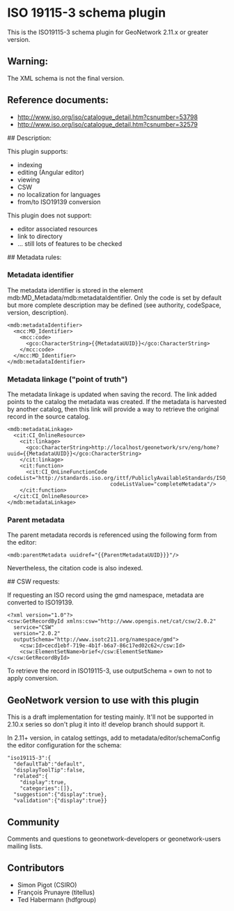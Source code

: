 # ISO 19115-3 schema plugin

This is the ISO19115-3 schema plugin for GeoNetwork 2.11.x or greater version.

## Warning:

The XML schema is not the final version.

## Reference documents:

* http://www.iso.org/iso/catalogue_detail.htm?csnumber=53798
* http://www.iso.org/iso/catalogue_detail.htm?csnumber=32579

## Description:

This plugin supports:

* indexing
* editing (Angular editor)
* viewing
* CSW
* no localization for languages
* from/to ISO19139 conversion


This plugin does not support:
* editor associated resources
* link to directory
* ... still lots of features to be checked


## Metadata rules:

### Metadata identifier

The metadata identifier is stored in the element mdb:MD_Metadata/mdb:metadataIdentifier.
Only the code is set by default but more complete description may be defined (see authority,
codeSpace, version, description).

```
<mdb:metadataIdentifier>
  <mcc:MD_Identifier>
    <mcc:code>
      <gco:CharacterString>{{MetadataUUID}}</gco:CharacterString>
    </mcc:code>
  </mcc:MD_Identifier>
</mdb:metadataIdentifier>
```

### Metadata linkage ("point of truth")

The metadata linkage is updated when saving the record. The link added points
to the catalog the metadata was created. If the metadata is harvested by another
catalog, then this link will provide a way to retrieve the original record in the
source catalog.

```
<mdb:metadataLinkage>
  <cit:CI_OnlineResource>
    <cit:linkage>
      <gco:CharacterString>http://localhost/geonetwork/srv/eng/home?uuid={{MetadataUUID}}</gco:CharacterString>
    </cit:linkage>
    <cit:function>
      <cit:CI_OnLineFunctionCode codeList="http://standards.iso.org/ittf/PubliclyAvailableStandards/ISO_19139_Schemas/resources/codelist/ML_gmxCodelists.xml#CI_OnLineFunctionCode"
                                 codeListValue="completeMetadata"/>
    </cit:function>
  </cit:CI_OnlineResource>
</mdb:metadataLinkage>
```


### Parent metadata

The parent metadata records is referenced using the following form from the editor:

```
<mdb:parentMetadata uuidref="{{ParentMetadataUUID}}}"/>
```

Nevertheless, the citation code is also indexed.



## CSW requests:

If requesting an ISO record using the gmd namespace, metadata are converted to ISO19139.
```
<?xml version="1.0"?>
<csw:GetRecordById xmlns:csw="http://www.opengis.net/cat/csw/2.0.2"
  service="CSW"
  version="2.0.2"
  outputSchema="http://www.isotc211.org/namespace/gmd">
    <csw:Id>cecd1ebf-719e-4b1f-b6a7-86c17ed02c62</csw:Id>
    <csw:ElementSetName>brief</csw:ElementSetName>
</csw:GetRecordById>
```

To retrieve the record in ISO19115-3, use outputSchema = own to not to apply conversion.




## GeoNetwork version to use with this plugin

This is a draft implementation for testing mainly. It'll not be supported in 2.10.x series
so don't plug it into it! develop branch should support it.

In 2.11+ version, in catalog settings, add to metadata/editor/schemaConfig the editor configuration
for the schema:

```
"iso19115-3":{
  "defaultTab":"default",
  "displayToolTip":false,
  "related":{
    "display":true,
    "categories":[]},
  "suggestion":{"display":true},
  "validation":{"display":true}}
```

## Community

Comments and questions to geonetwork-developers or geonetwork-users mailing lists.


## Contributors

* Simon Pigot (CSIRO)
* François Prunayre (titellus)
* Ted Habermann (hdfgroup)

